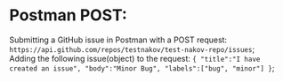 # Postman POST:

Submitting a GitHub issue in Postman with a POST request: `https://api.github.com/repos/testnakov/test-nakov-repo/issues`; <br>
Adding the following issue(object) to the request:
`{
    "title":"I have created an issue",
    "body":"Minor Bug",
    "labels":["bug", "minor"]
}`;
